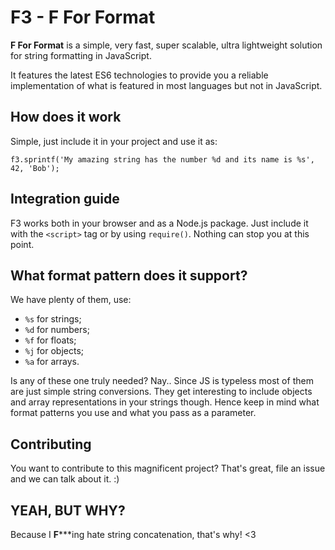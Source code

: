# F3 - F For Format

**F For Format** is a simple, very fast, super scalable, ultra lightweight solution for string formatting in JavaScript.

It features the latest ES6 technologies to provide you a reliable implementation of what is featured in most languages but not in JavaScript.


## How does it work

Simple, just include it in your project and use it as:

```
f3.sprintf('My amazing string has the number %d and its name is %s', 42, 'Bob');
```

## Integration guide
F3 works both in your browser and as a Node.js package. Just include it with the `<script>` tag or by using `require()`. Nothing can stop you at this point.

## What format pattern does it support?
We have plenty of them, use:
* `%s` for strings;
* `%d` for numbers;
* `%f` for floats;
* `%j` for objects;
* `%a` for arrays.

Is any of these one truly needed? Nay.. Since JS is typeless most of them are just simple string conversions. They get interesting to include objects and array representations in your strings though. Hence keep in mind what format patterns you use and what you pass as a parameter.

## Contributing
You want to contribute to this magnificent project? That's great, file an issue and we can talk about it. :)

## YEAH, BUT WHY?

Because I **F*****ing hate string concatenation, that's why! <3
